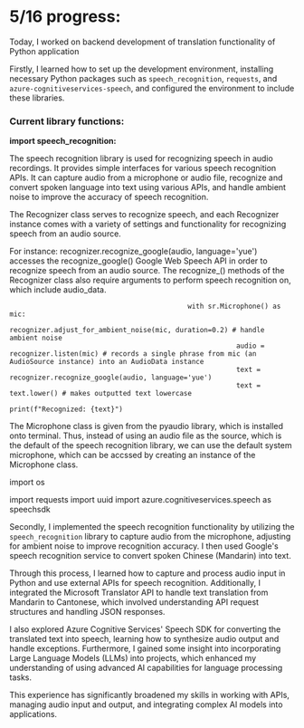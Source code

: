 # 5/16 progress:

Today, I worked on backend development of translation functionality of Python application

Firstly, I learned how to set up the development environment, installing necessary Python packages 
such as `speech_recognition`, `requests`, and `azure-cognitiveservices-speech`, and configured the 
environment to include these libraries. 

### **Current library functions:**

**import speech_recognition:**

The speech recognition library is used for recognizing speech in audio recordings. It provides simple interfaces for various speech recognition APIs. It can capture audio from a microphone or audio file, recognize and convert spoken language into text using various APIs, and handle ambient noise to improve the accuracy of speech recognition. 

The Recognizer class serves to recognize speech, and each Recognizer instance comes with a variety of settings and functionality for recognizing speech from an audio source. 

For instance: 
recognizer.recognize_google(audio, language='yue') accesses the recognize_google() Google Web Speech API in order to recognize speech from an audio source. The recognize_() methods of the Recognizer class also require arguments to perform speech recognition on, which include audio_data.

                                                with sr.Microphone() as mic: 
                                                            recognizer.adjust_for_ambient_noise(mic, duration=0.2) # handle ambient noise
                                                            audio = recognizer.listen(mic) # records a single phrase from mic (an AudioSource instance) into an AudioData instance
                                                            text = recognizer.recognize_google(audio, language='yue') 
                                                            text = text.lower() # makes outputted text lowercase
                                                            print(f"Recognized: {text}")

The Microphone class is given from the pyaudio library, which is installed onto terminal. Thus, instead of using an audio file as the source, which is the default of the speech recognition library, we can use the default system microphone, which can be accssed by creating an instance of the Microphone class. 



import os




import requests
import uuid
import azure.cognitiveservices.speech as speechsdk



Secondly, I implemented the speech recognition functionality by utilizing the `speech_recognition` 
library to capture audio from the microphone, adjusting for ambient noise to improve recognition accuracy. 
I then used Google's speech recognition service to convert spoken Chinese (Mandarin) into text. 

Through this process, I learned how to capture and process audio input in Python and use external APIs for 
speech recognition. Additionally, I integrated the Microsoft Translator API to handle text translation from 
Mandarin to Cantonese, which involved understanding API request structures and handling JSON responses. 

I also explored Azure Cognitive Services' Speech SDK for converting the translated text into speech, learning how to
synthesize audio output and handle exceptions. Furthermore, I gained some insight into incorporating Large 
Language Models (LLMs) into projects, which enhanced my understanding of using advanced AI capabilities for
language processing tasks. 

This experience has significantly broadened my skills in working with APIs, managing 
audio input and output, and integrating complex AI models into applications.
